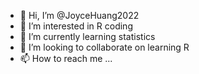 - 👋 Hi, I’m @JoyceHuang2022
- 👀 I’m interested in R coding
- 🌱 I’m currently learning statistics
- 💞️ I’m looking to collaborate on learning R
- 📫 How to reach me ...

<!---
JoyceHuang2022/JoyceHuang2022 is a ✨ special ✨ repository because its `README.md` (this file) appears on your GitHub profile.
You can click the Preview link to take a look at your changes.
--->
